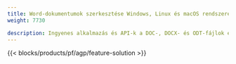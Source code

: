 ```yaml
---
title: Word-dokumentumok szerkesztése Windows, Linux és macOS rendszeren 
weight: 7730

description: Ingyenes alkalmazás és API-k a DOC-, DOCX- és ODT-fájlok érzékeny információinak törléséhez
---
```


{{< blocks/products/pf/agp/feature-solution >}} 

